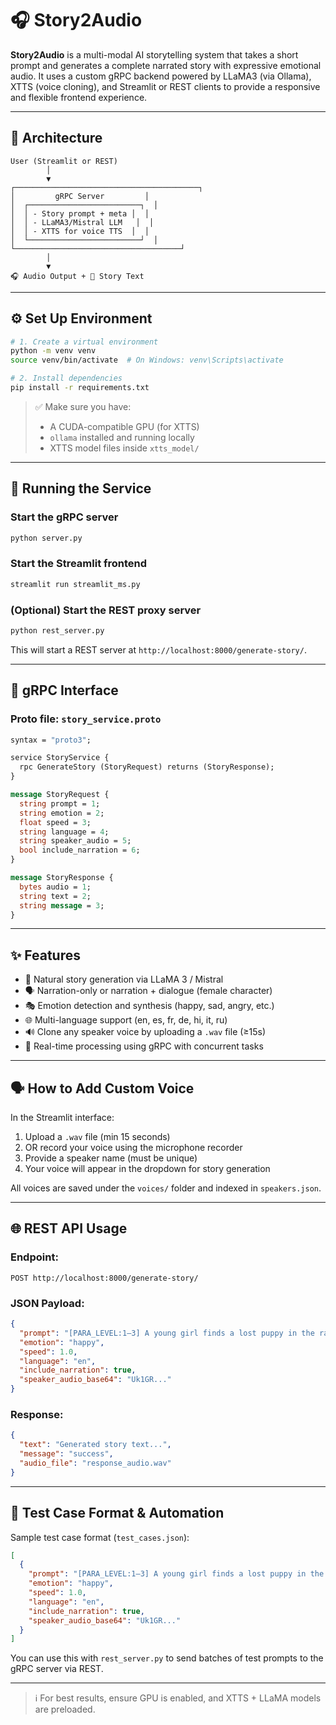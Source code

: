 # 🎧 Story2Audio

**Story2Audio** is a multi-modal AI storytelling system that takes a short prompt and generates a complete narrated story with expressive emotional audio. It uses a custom gRPC backend powered by LLaMA3 (via Ollama), XTTS (voice cloning), and Streamlit or REST clients to provide a responsive and flexible frontend experience.

---

## 🧠 Architecture

```
User (Streamlit or REST)
        │
        ▼
┌─────────────────────────────────────────┐
│         gRPC Server         │
│  ┌─────────────────────────┐  │
│  │ - Story prompt + meta │  │
│  │ - LLaMA3/Mistral LLM   │  │
│  │ - XTTS for voice TTS  │  │
│  └─────────────────────────┘  │
└─────────────────────────────────────┘
        │
        ▼
🎧 Audio Output + 📜 Story Text
```

---

## ⚙️ Set Up Environment

```bash
# 1. Create a virtual environment
python -m venv venv
source venv/bin/activate  # On Windows: venv\Scripts\activate

# 2. Install dependencies
pip install -r requirements.txt
```

> ✅ Make sure you have:
>
> * A CUDA-compatible GPU (for XTTS)
> * `ollama` installed and running locally
> * XTTS model files inside `xtts_model/`

---

## 🚀 Running the Service

### Start the gRPC server

```bash
python server.py
```

### Start the Streamlit frontend

```bash
streamlit run streamlit_ms.py
```

### (Optional) Start the REST proxy server

```bash
python rest_server.py
```

This will start a REST server at `http://localhost:8000/generate-story/`.

---

## 📱 gRPC Interface

### Proto file: `story_service.proto`

```proto
syntax = "proto3";

service StoryService {
  rpc GenerateStory (StoryRequest) returns (StoryResponse);
}

message StoryRequest {
  string prompt = 1;
  string emotion = 2;
  float speed = 3;
  string language = 4;
  string speaker_audio = 5;
  bool include_narration = 6;
}

message StoryResponse {
  bytes audio = 1;
  string text = 2;
  string message = 3;
}
```

---

## ✨ Features

* 📜 Natural story generation via LLaMA 3 / Mistral
* 🗣️ Narration-only or narration + dialogue (female character)
* 🎭 Emotion detection and synthesis (happy, sad, angry, etc.)
* 🌐 Multi-language support (en, es, fr, de, hi, it, ru)
* 🔊 Clone any speaker voice by uploading a `.wav` file (≥15s)
* 🧠 Real-time processing using gRPC with concurrent tasks

---

## 🗣️ How to Add Custom Voice

In the Streamlit interface:

1. Upload a `.wav` file (min 15 seconds)
2. OR record your voice using the microphone recorder
3. Provide a speaker name (must be unique)
4. Your voice will appear in the dropdown for story generation

All voices are saved under the `voices/` folder and indexed in `speakers.json`.

---

## 🌐 REST API Usage

### Endpoint:

```
POST http://localhost:8000/generate-story/
```

### JSON Payload:

```json
{
  "prompt": "[PARA_LEVEL:1–3] A young girl finds a lost puppy in the rain.",
  "emotion": "happy",
  "speed": 1.0,
  "language": "en",
  "include_narration": true,
  "speaker_audio_base64": "Uk1GR..."
}
```

### Response:

```json
{
  "text": "Generated story text...",
  "message": "success",
  "audio_file": "response_audio.wav"
}
```

---

## 🧪 Test Case Format & Automation

Sample test case format (`test_cases.json`):

```json
[
  {
    "prompt": "[PARA_LEVEL:1–3] A young girl finds a lost puppy in the rain.",
    "emotion": "happy",
    "speed": 1.0,
    "language": "en",
    "include_narration": true,
    "speaker_audio_base64": "Uk1GR..."
  }
]
```

You can use this with `rest_server.py` to send batches of test prompts to the gRPC server via REST.

---

> ℹ️ For best results, ensure GPU is enabled, and XTTS + LLaMA models are preloaded.
